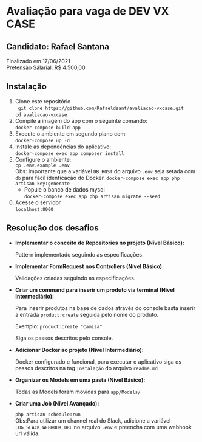 # Avaliação para vaga de DEV VX CASE

## Candidato: Rafael Santana  
Finalizado em 17/06/2021  
Pretensão Sálarial: R$ 4.500,00  

## Instalação
 1. Clone este repositório  
 ` git clone https://github.com/Rafaeldsant/avaliacao-vxcase.git`  
 `cd avaliacao-vxcase`  
 2. Compile a imagem do app com o seguinte comando:  
 `docker-compose build app`  
 3. Execute o ambiente em segundo plano com:  
 `docker-compose up -d`
 4. Instale as dependências do aplicativo:  
 `docker-compose exec app composer install`
 4. Configure o ambiente:  
 `cp .env.example .env`  
 Obs: importante que a variável `DB_HOST` do arquivo `.env` seja setada com `db` para fácil idenficação do Docker.
 `docker-compose exec app php artisan key:generate`  
    - Popule o banco de dados mysql  
 `docker-compose exec app php artisan migrate --seed`  
 4. Acesse o servidor  
 `localhost:8000`  


## Resolução dos desafios

- **Implementar o conceito de Repositories no projeto (Nível Básico):**  

	Pattern implementado seguindo as especificações.

- **Implementar FormRequest nos Controllers (Nível Básico):**  

	Validações criadas seguindo as especificações.

- **Criar um command para inserir um produto via terminal (Nível Intermediário):**  

	Para inserir produtos na base de dados através do console basta inserir a entrada `product:create` seguida pelo nome do produto.  
	
	Exemplo: `product:create "Camisa"`  
	
	Siga os passos descritos pelo console.

- **Adicionar Docker ao projeto (Nível Intermediário):**  

	Docker configurado e funcional, para executar o aplicativo siga os passos descritos na tag `Instalação` do arquivo `readme.md`

- **Organizar os Models em uma pasta (Nível Básico):**  

	Todas as Models foram movidas para `app/Models/`

- **Criar uma Job (Nível Avançado):**  

	`php artisan schedule:run`  
	Obs:Para utilizar um channel real do Slack, adicione a variável `LOG_SLACK_WEBHOOK_URL` no arquivo `.env` e preencha com uma webhook url válida.
